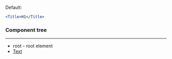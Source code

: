 Default:

```jsx
<Title>H1</Title>
```

### Component tree

---

-   root - root element
-   [Text](#/Typography?id=text)
